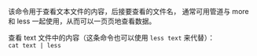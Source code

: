 
该命令用于查看文本文件的内容，后接要查看的文件名，
通常可用管道与 more 和 less 一起使用，从而可以一页页地查看数据。


查看 text 文件中的内容（这条命令也可以使用 `less text` 来代替）：  
`cat text | less`
